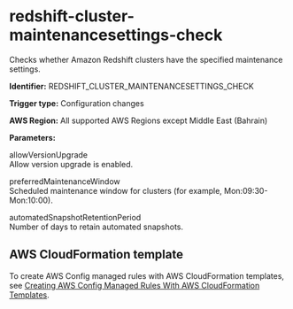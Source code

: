 # redshift\-cluster\-maintenancesettings\-check<a name="redshift-cluster-maintenancesettings-check"></a>

Checks whether Amazon Redshift clusters have the specified maintenance settings\.

**Identifier:** REDSHIFT\_CLUSTER\_MAINTENANCESETTINGS\_CHECK

**Trigger type:** Configuration changes

**AWS Region:** All supported AWS Regions except Middle East \(Bahrain\)

**Parameters:**

 allowVersionUpgrade   
 Allow version upgrade is enabled\. 

 preferredMaintenanceWindow   
 Scheduled maintenance window for clusters \(for example, Mon:09:30\-Mon:10:00\)\. 

 automatedSnapshotRetentionPeriod   
 Number of days to retain automated snapshots\. 

## AWS CloudFormation template<a name="w24aac11c29c17d283c15"></a>

To create AWS Config managed rules with AWS CloudFormation templates, see [Creating AWS Config Managed Rules With AWS CloudFormation Templates](aws-config-managed-rules-cloudformation-templates.md)\.